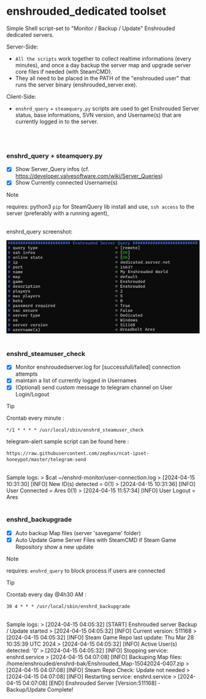 # enshrouded_dedicated toolset

Simple Shell script-set to "Monitor / Backup / Update" Enshrouded dedicated servers.


Server-Side: 
- `All the scripts` work together to collect realtime informations (every minutes), and once a day backup the server map and upgrade server core files if needed (with SteamCMD). 
- They all need to be placed in the PATH of the "enshrouded user" that runs the server binary (enshrouded_server.exe).


Client-Side: 
- `enshrd_query` + `steamquery.py` scripts are used to get Enshrouded Server status, base informations, SVN version, and Username(s) that are currently logged in to the server.

<br />
<br />

### enshrd_query + steamquery.py

- [x] Show Server_Query infos (cf. https://developer.valvesoftware.com/wiki/Server_Queries)
- [x] Show Currently connected Username(s)

> [!NOTE]
> requires: python3 `pip` for SteamQuery lib install and use, `ssh access` to the server (preferably with a running agent), 

<br />
enshrd_query screenshot:

![script run](/assets/steamq.png)
<br />
<br />

### enshrd_steamuser_check

- [x] Monitor enshroudedserver.log for [successfull/failed] connection attempts
- [x] maintain a list of currently logged in Usernames
- [x] \(Optional) send custom message to telegram channel on User Login/Logout

> [!TIP]
> Crontab every minute :
> ```
> */1 * * * * /usr/local/sbin/enshrd_steamuser_check
> ```
>
> telegram-alert sample script can be found here :
> ```
> https://raw.githubusercontent.com/zephxs/ncat-ipset-honeypot/master/telegram-send
> ```

<br />
Sample logs:
> $cat ~/enshrd-monitor/user-connection.log
> [2024-04-15 10:31:30] [INFO] New ID(s) detected = 0(1)
> [2024-04-15 10:31:36] [INFO] User Connected = Ares 0(1)
> [2024-04-15 11:57:34] [INFO] User Logout = Ares

<br />
<br />

### enshrd_backupgrade

- [x] Auto backup Map files (server 'savegame' folder)
- [x] Auto Update Game Server Files with SteamCMD if Steam Game Repository show a new update

> [!NOTE]
> requires: `enshrd_query` to block process if users are connected

> [!TIP]
> Crontab every day @4h30 AM :
> ```
> 30 4 * * * /usr/local/sbin/enshrd_backupgrade
> ```

<br />
Sample logs:
> [2024-04-15 04:05:32] [START] Enshrouded server Backup / Update started
> [2024-04-15 04:05:32] [INFO] Current version: 511168
> [2024-04-15 04:05:32] [INFO] Steam Game Repo last update: Thu Mar 28 10:35:39 UTC 2024
> [2024-04-15 04:05:32] [INFO] Active User(s) detected: '0'
> [2024-04-15 04:05:32] [INFO] Stopping service: enshrd.service
> [2024-04-15 04:07:08] [INFO] Backuping Map files: /home/enshrouded/enshrd-bak/Enshrouded_Map-15042024-0407.zip
> [2024-04-15 04:07:08] [INFO] Steam Repo Check: Update not needed
> [2024-04-15 04:07:08] [INFO] Restarting service: enshrd.service
> [2024-04-15 04:07:08] [END] Enshrouded Server [Version:511168] - Backup/Update Complete!
